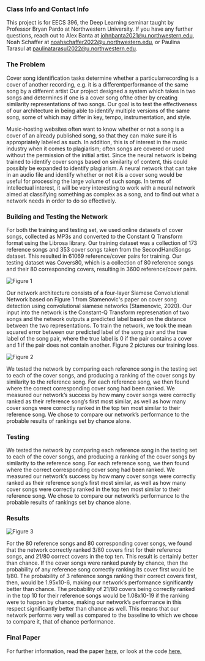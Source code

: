 ### Class Info and Contact Info

This project is for EECS 396, the Deep Learning seminar taught by Professor Bryan Pardo at Northwestern University.
If you have any further questions, reach out to Alex Banta at johnbanta2021@u.northwestern.edu, Noah Schaffer at noahschaffer2022@u.northwestern.edu, or Paulina Tarasul at paulinatarasul2022@u.northwestern.edu.

### The Problem

Cover song identification tasks determine whether a particularrecording is a cover of another recording, e.g. it is a differentperformance  of  the  same  song  by  a  different  artist Our project designed a system which takes in two songs and determines if one is a cover song ofthe other by creating similarity representations of two songs. Our goal is to test the effectiveness of our architecture in being able to identify multiple versions of the same song, some of which may differ in key, tempo, instrumentation, and style.

Music-hosting websites often want to know whether or not a song is a cover of an already published song, so that they can make sure it is appropriately labeled as such. In addition, this is of interest in the music industry when it comes to plagiarism; often songs are covered or used without the permission of the initial artist. Since the neural network is being trained to identify cover songs based on similarity of content, this could possibly be expanded to identify plagiarism. A neural network that can take in an audio file and identify whether or not it is a cover song would be useful for processing the large volume of such songs. In terms of intellectual interest, it will be very interesting to work with a neural network aimed at classifying something as complex as a song, and to find out what a network needs in order to do so effectively.

###  Building and Testing the Network

For both the training and testing set, we used online datasets of cover songs, collected as MP3s  and converted to the Constant Q Transform format using the Librosa library. Our training dataset was a collection of 173 reference songs and 353 cover songs taken from the SecondHandSongs dataset. This resulted in 61069 reference/cover pairs for training. Our testing dataset was Covers80, which is a collection of 80 reference songs and their 80 corresponding covers, resulting in 3600 reference/cover pairs. 

![Figure 1](https://alexbanta4.github.io/networkarchitecture.png)

Our network architecture consists of a four-layer Siamese Convolutional Network based on Figure 1 from Stamenovic's paper on cover song detection using convolutional siamese networks (Stamenovic, 2020). Our input into the network is the Constant-Q Transform represenation of two songs and the network outputs a predicted label based on the distance between the two representations. To train the network, we took the mean squared error between our predicted label of the song pair and the true label of the song pair, where the true label is 0 if the pair contains a cover and 1 if the pair does not contain another. Figure 2 pictures our training loss.

![Figure 2](https://alexbanta4.github.io/LossCurve.png)

We tested the network by comparing each reference song in the testing set to each of the cover songs, and producing a ranking of the cover songs by similarity to the reference song. For each reference song, we then found where the correct corresponding cover song had been ranked. We measured our network’s success by how many cover songs were correctly ranked as their reference song’s first most similar, as well as how many cover songs were correctly ranked in the top ten most similar to their reference song. We chose to compare our network’s performance to the probable results of rankings set by chance alone. 

### Testing

We tested the network by comparing each reference song in the testing set to each of the cover songs, and producing a ranking of the cover songs by similarity to the reference song. For each reference song, we then found where the correct corresponding cover song had been ranked. We measured our network’s success by how many cover songs were correctly ranked as their reference song’s first most similar, as well as how many cover songs were correctly ranked in the top ten most similar to their reference song. We chose to compare our network’s performance to the probable results of rankings set by chance alone. 

### Results
![Figure 3](https://alexbanta4.github.io/RanksPlot.png)

For the 80 reference songs and 80 corresponding cover songs, we found that the network correctly ranked 3/80 covers first for their reference songs, and 21/80 correct covers in the top ten. This result is certainly better than chance. If the cover songs were ranked purely by chance, then the probability of any reference song correctly ranking its cover first would be 1/80. The probability of 3 reference songs ranking their correct covers first, then, would be 1.95x10-6, making our network’s performance significantly better than chance. The probability of 21/80 covers being correctly ranked in the top 10 for their reference songs would be 1.08x10-19 if the ranking were to happen by chance, making our network’s performance in this respect significantly better than chance as well. This means that our network performs very well as compared to the baseline to which we chose to compare it, that of chance performance.

### Final Paper

For further information, read the paper [here](https://alexbanta4.github.io/Deep_Learning_Final_Paper.pdf), or look at the code [here.](https://alexbanta4.github.io/Code)
